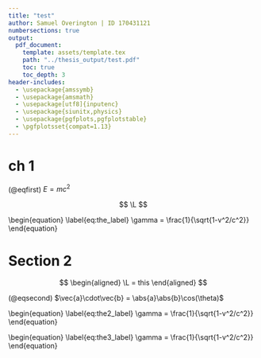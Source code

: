 ```yaml
---
title: "test"
author: Samuel Overington | ID 170431121
numbersections: true
output:
  pdf_document:
    template: assets/template.tex
    path: "../thesis_output/test.pdf"
    toc: true
    toc_depth: 3
header-includes:
  - \usepackage{amssymb}
  - \usepackage{amsmath}
  - \usepackage[utf8]{inputenc}
  - \usepackage{siunitx,physics}
  - \usepackage{pgfplots,pgfplotstable}
  - \pgfplotsset{compat=1.13}
---
```



# ch 1
(@eqfirst) $E = mc^2$

$$
  \L
$$

\begin{equation}
  \label{eq:the_label}
  \gamma = \frac{1}{\sqrt{1-v^2/c^2}}
\end{equation}

# Section 2

$$
\begin{aligned}
  \L = this
\end{aligned}
$$

(@eqsecond) $\vec{a}\cdot\vec{b} = \abs{a}\abs{b}\cos(\theta)$

\begin{equation}
  \label{eq:the2_label}
  \gamma = \frac{1}{\sqrt{1-v^2/c^2}}
\end{equation}

\begin{equation}
  \label{eq:the3_label}
  \gamma = \frac{1}{\sqrt{1-v^2/c^2}}
\end{equation}
